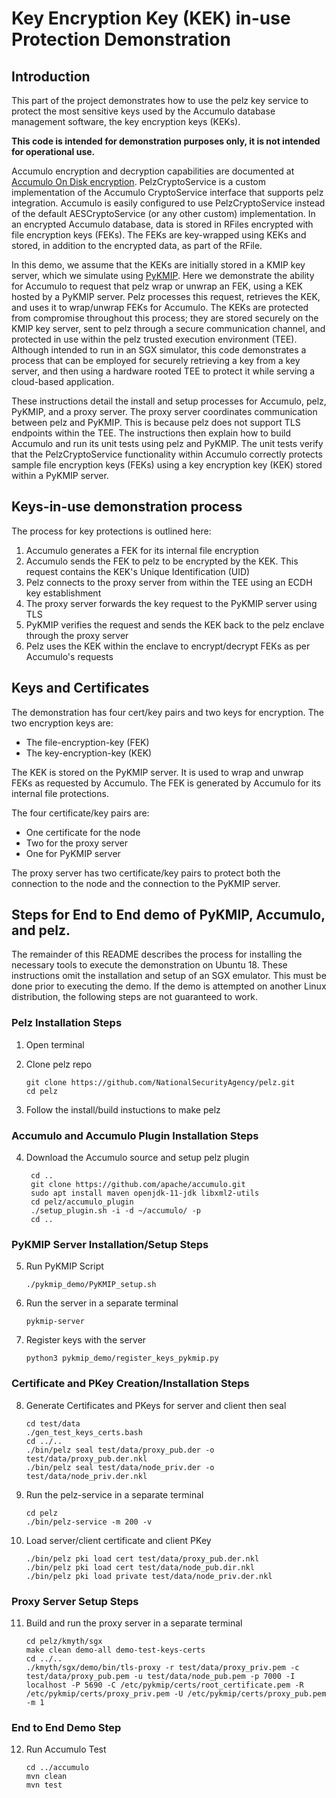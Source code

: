 # Key Encryption Key (KEK) in-use Protection Demonstration 

## Introduction
This part of the project demonstrates how to use the pelz key service to protect the most sensitive 
keys used by the Accumulo database management software, the key encryption keys (KEKs). 

**This code is intended for demonstration purposes only, it is not intended for operational use.**

Accumulo encryption and decryption capabilities are documented at [Accumulo On Disk encryption](https://accumulo.apache.org/docs/2.x/security/on-disk-encryption). 
PelzCryptoService is a custom implementation of the Accumulo CryptoService interface that supports 
pelz integration. Accumulo is easily configured to use PelzCryptoService instead of the default 
AESCryptoService (or any other custom) implementation. In an encrypted Accumulo database, data is 
stored in RFiles encrypted with file encryption keys (FEKs). The FEKs are key-wrapped using KEKs 
and stored, in addition to the encrypted data, as part of the RFile. 

In this demo, we assume that the KEKs are initially stored in a KMIP key server, which we simulate 
using [PyKMIP](https://github.com/OpenKMIP/PyKMIP). Here we demonstrate the ability for Accumulo 
to request that pelz wrap or unwrap an FEK, using a KEK hosted by a PyKMIP server. Pelz processes 
this request, retrieves the KEK, and uses it to wrap/unwrap FEKs for Accumulo. The KEKs are 
protected from compromise throughout this process; they are stored securely on the KMIP key server, 
sent to pelz through a secure communication channel, and protected in use within the pelz trusted 
execution environment (TEE). Although intended to run in an SGX simulator, this code demonstrates 
a process that can be employed for securely retrieving a key from a key server, and then using a 
hardware rooted TEE to protect it while serving a cloud-based application. 

These instructions detail the install and setup processes for Accumulo, pelz, PyKMIP, and a proxy 
server. The proxy server coordinates communication between pelz and PyKMIP. This is because pelz 
does not support TLS endpoints within the TEE. The instructions then explain how to build Accumulo 
and run its unit tests using pelz and PyKMIP. The unit tests verify that the PelzCryptoService 
functionality within Accumulo correctly protects sample file encryption keys (FEKs) using a key 
encryption key (KEK) stored within a PyKMIP server. 

## Keys-in-use demonstration process

The process for key protections is outlined here:  

1. Accumulo generates a FEK for its internal file encryption
2. Accumulo sends the FEK to pelz to be encrypted by the KEK. This request contains the KEK's
  Unique Identification (UID)
3. Pelz connects to the proxy server from within the TEE using an ECDH key establishment
4. The proxy server forwards the key request to the PyKMIP server using TLS
5. PyKMIP verifies the request and sends the KEK back to the pelz enclave through the proxy server
6. Pelz uses the KEK within the enclave to encrypt/decrypt FEKs as per Accumulo's requests

## Keys and Certificates

The demonstration has four cert/key pairs and two keys for encryption. The two encryption keys are:  

 * The file-encryption-key (FEK)
 * The key-encryption-key (KEK) 

The KEK is stored on the PyKMIP server. It is used to wrap and unwrap FEKs as requested by Accumulo.
The FEK is generated by Accumulo for its internal file protections.  

The four certificate/key pairs are:  

 * One certificate for the node
 * Two for the proxy server
 * One for PyKMIP server

The proxy server has two certificate/key pairs to protect both the connection to the node and the
connection to the PyKMIP server.

## Steps for End to End demo of PyKMIP, Accumulo, and pelz. 
The remainder of this README describes the process for installing the necessary tools to execute
the demonstration on Ubuntu 18. These instructions omit the installation and setup of an SGX emulator. This must
be done prior to executing the demo. If the demo is attempted on another Linux distribution, the following steps 
are not guaranteed to work.

### Pelz Installation Steps
1.  Open terminal
2.	Clone pelz repo

		git clone https://github.com/NationalSecurityAgency/pelz.git
		cd pelz

3.  Follow the install/build instuctions to make pelz 

### Accumulo and Accumulo Plugin Installation Steps 
4. Download the Accumulo source and setup pelz plugin

		cd ..
		git clone https://github.com/apache/accumulo.git
		sudo apt install maven openjdk-11-jdk libxml2-utils
		cd pelz/accumulo_plugin
		./setup_plugin.sh -i -d ~/accumulo/ -p
		cd ..

### PyKMIP Server Installation/Setup Steps
5.  Run PyKMIP Script

		./pykmip_demo/PyKMIP_setup.sh

6.  Run the server in a separate terminal

		pykmip-server

7.  Register keys with the server

		python3 pykmip_demo/register_keys_pykmip.py


### Certificate and PKey Creation/Installation Steps
8.	Generate Certificates and PKeys for server and client then seal

		cd test/data
		./gen_test_keys_certs.bash
		cd ../..
		./bin/pelz seal test/data/proxy_pub.der -o test/data/proxy_pub.der.nkl
		./bin/pelz seal test/data/node_priv.der -o test/data/node_priv.der.nkl

9.	Run the pelz-service in a separate terminal

		cd pelz
		./bin/pelz-service -m 200 -v

10.	Load server/client certificate and client PKey

		./bin/pelz pki load cert test/data/proxy_pub.der.nkl
		./bin/pelz pki load cert test/data/node_pub.dir.nkl
		./bin/pelz pki load private test/data/node_priv.der.nkl

### Proxy Server Setup Steps
11.	Build and run the proxy server in a separate terminal

		cd pelz/kmyth/sgx
		make clean demo-all demo-test-keys-certs 
		cd ../..
		./kmyth/sgx/demo/bin/tls-proxy -r test/data/proxy_priv.pem -c test/data/proxy_pub.pem -u test/data/node_pub.pem -p 7000 -I localhost -P 5690 -C /etc/pykmip/certs/root_certificate.pem -R /etc/pykmip/certs/proxy_priv.pem -U /etc/pykmip/certs/proxy_pub.pem -m 1

### End to End Demo Step
12. Run Accumulo Test

		cd ../accumulo
		mvn clean
		mvn test

